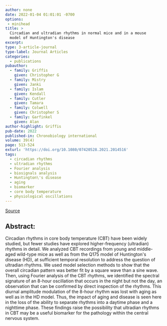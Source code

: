 ```yaml
---
author: none
date: 2022-01-04 01:01:01 -0700
options:
 - minihead
title: >
  Circadian and ultradian rhythms in normal mice and in a mouse
  model of Huntington's disease
excerpt:
type: 3-article-journal
type-label: Journal Articles
categories:
  - publications
pubauthor:
  - family: Griffis
    given: Christopher G
  - family: Mistry
    given: Janki
  - family: Islam
    given: Kendall
  - family: Cutler
    given: Tamara
  - family: Colwell
    given: Christopher S
  - family: Garfinkel
    given: Alan
author-highlight: Griffis
pub-date: 2022
published-in: Chronobiology international
volume: 39(4)
page: 513-524
exturl: 'https://doi.org/10.1080/07420528.2021.2014516'
tags:
  - circadian rhythms
  - ultradian rhythms
  - Fourier analysis
  - biosignals analysis
  - Huntington\'s disease
  - aging
  - biomarker
  - core body temperature
  - physiological oscillations
---
```


<a href="https://doi.org/10.1080/07420528.2021.2014516" target="_blank">Source</a>

## Abstract:

Circadian rhythms in core body temperature (CBT) have been
widely studied, but fewer studies have explored higher-frequency
(ultradian) rhythms in detail. We analyzed CBT recordings from young
and middle-aged wild-type mice as well as from the Q175 model of
Huntington's disease (HD), at sufficient temporal resolution to
address the question of ultradian rhythms. We used model selection
methods to show that the overall circadian pattern was better fit by
a square wave than a sine wave. Then, using Fourier analysis of the
CBT rhythms, we identified the spectral signature of an 8-hour
oscillation that occurs in the night but not the day, an observation
that can be confirmed by direct inspection of the rhythms. This
diurnal amplitude modulation of the 8-hour rhythm was lost with
aging as well as in the HD model. Thus, the impact of aging and
disease is seen here in the loss of the ability to separate rhythms
into a daytime phase and a nighttime phase. These findings raise the
possibility that ultradian rhythms in CBT may be a useful biomarker
for the pathology within the central nervous system.
